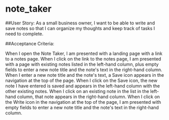 # note_taker

##User Story:
As a small business owner, I want to be able to write and save notes so that I can organize my thoughts and keep track of tasks I need to complete.

##Acceptance Criteria:

When I open the Note Taker, I am presented with a landing page with a link to a notes page.
When I click on the link to the notes page, I am presented with a page with existing notes listed in the left-hand column, plus empty fields to enter a new note title and the note's text in the right-hand column.
When I enter a new note title and the note's text, a Save icon appears in the navigation at the top of the page.
When I click on the Save icon, the new note I have entered is saved and appears in the left-hand column with the other existing notes.
When I click on an existing note in the list in the left-hand column, that note appears in the right-hand column.
When I click on the Write icon in the navigation at the top of the page, I am presented with empty fields to enter a new note title and the note's text in the right-hand column.